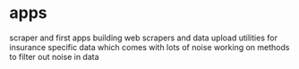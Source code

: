 # apps
scraper and first apps
building web scrapers and data upload utilities for insurance specific data which comes with lots of noise
working on methods to filter out noise in data
